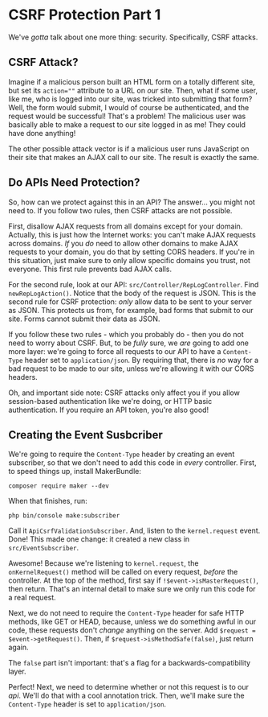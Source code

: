 # CSRF Protection Part 1

We've *gotta* talk about one more thing: security. Specifically, CSRF attacks.

## CSRF Attack?

Imagine if a malicious person built an HTML form on a totally different site, but
set its `action=""` attribute to a URL on *our* site. Then, what if some user, like
me, who is logged into our site, was tricked into submitting that form? Well, the
form would submit, I would of course be authenticated, and the request would be
successful! That's a problem! The malicious user was basically able to make a request
to our site logged in as me! They could have done anything!

The other possible attack vector is if a malicious user runs JavaScript on their
site that makes an AJAX call to our site. The result is exactly the same.

## Do APIs Need Protection?

So, how can we protect against this in an API? The answer... you might not need
to. If you follow two rules, then CSRF attacks are not possible.

First, disallow AJAX requests from all domains except for your domain. Actually,
this is just how the Internet works: you can't make AJAX requests across domains.
*If* you *do* need to allow other domains to make AJAX requests to your domain,
you do that by setting CORS headers. If you're in this situation, just make sure
to only allow specific domains you trust, not everyone. This first rule prevents
bad AJAX calls.

For the second rule, look at our API: `src/Controller/RepLogController`. Find
`newRepLogAction()`. Notice that the body of the request is JSON. This is the second
rule for CSRF protection: *only* allow data to be sent to your server as JSON.
This protects us from, for example, bad forms that submit to our site. Forms cannot
submit their data as JSON.

If you follow these two rules - which you probably do - then you do not need to
worry about CSRF. But, to be *fully* sure, we *are* going to add one more layer:
we're going to force all requests to our API to have a `Content-Type` header
set to `application/json`. By requiring that, there is *no* way for a bad request
to be made to our site, unless we're allowing it with our CORS headers.

Oh, and important side note: CSRF attacks only affect you if you allow session-based
authentication like we're doing, or HTTP basic authentication. If you require an
API token, you're also good!

## Creating the Event Susbcriber

We're going to require the `Content-Type` header by creating an event subscriber,
so that we don't need to add this code in *every* controller. First, to speed things
up, install MakerBundle:

```terminal
composer require maker --dev
```

When that finishes, run:

```terminal
php bin/console make:subscriber
```

Call it `ApiCsrfValidationSubscriber`. And, listen to the `kernel.request` event.
Done! This made one change: it created a new class in `src/EventSubscriber`.

Awesome! Because we're listening to `kernel.request`, the `onKernelRequest()`
method will be called on every request, *before* the controller. At the top of
the method, first say if `!$event->isMasterRequest()`, then return. That's an internal
detail to make sure we only run this code for a real request.

Next, we do not need to require the `Content-Type` header for safe HTTP methods,
like GET or HEAD, because, unless we do something awful in our code, these requests
don't *change* anything on the server. Add `$request = $event->getRequest()`. Then,
if `$request->isMethodSafe(false)`, just return again.

The `false` part isn't important: that's a flag for a backwards-compatibility layer.

Perfect! Next, we need to determine whether or not this request is to our *api*.
We'll do that with a cool annotation trick. Then, we'll make sure the `Content-Type`
header is set to `application/json`.
